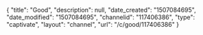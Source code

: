 {
    "title": "Good",
    "description": null,
    "date_created": "1507084695",
    "date_modified": "1507084695",
    "channelid": "117406386",
    "type": "captivate",
    "layout": "channel",
    "url": "\/c\/good\/117406386"
}